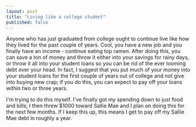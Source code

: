 ```yaml
---
layout: post
title: "Living like a college student"
published: false
---
```


Anyone who has just graduated from college ought to continue live like how they
lived for the past couple of years.  Cool, you have a new job and you finally
have an income - continue eating top ramen.  After doing this, you can save
a ton of money and throw it either into your savings for rainy days, or
throw it all into your student loans so you can be rid of the ever looming
debt over your head.  In fact, I suggest that you put much of your money into
your student loans for the first couple of years out of college and not give
into buying new crap; if you do this, you can expect to pay off your loans
within two or three years.

I'm trying to do this myself.  I've finally got my spending down to just food
and bills; I then threw $1000 toward Sallie Mae and I plan on doing this
for the next few months.  If I keep this up, this means I get to pay off my
Sallie Mae debt in roughly a year.
